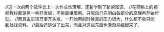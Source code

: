 //这一次的两个软件比上一次作业难理解，还新学到了新的知识。
//在网络上的视频教程都是另一种开发板，不能直接借用。只能自己先明白各部分的原理再开始行动。
//而且说实话万事开头难，一开始用的时候真的压力很大，什么都不会只能到处找资料。
//最后还是做了出来，而且对这些东西也渐渐熟络起来了。